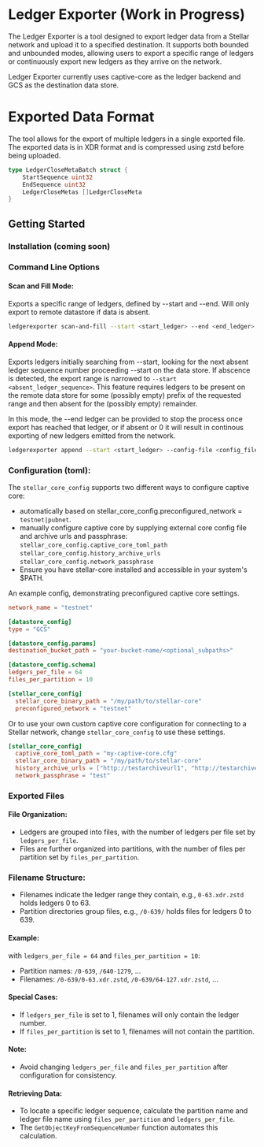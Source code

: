 # Ledger Exporter (Work in Progress)

The Ledger Exporter is a tool designed to export ledger data from a Stellar network and upload it to a specified destination. It supports both bounded and unbounded modes, allowing users to export a specific range of ledgers or continuously export new ledgers as they arrive on the network.

Ledger Exporter currently uses captive-core as the ledger backend and GCS as the destination data store.

# Exported Data Format
The tool allows for the export of multiple ledgers in a single exported file. The exported data is in XDR format and is compressed using zstd before being uploaded.

```go
type LedgerCloseMetaBatch struct {
    StartSequence uint32
    EndSequence uint32
    LedgerCloseMetas []LedgerCloseMeta
}
```

## Getting Started

### Installation (coming soon)

### Command Line Options

#### Scan and Fill Mode:
Exports a specific range of ledgers, defined by --start and --end. Will only export to remote datastore if data is absent.
```bash
ledgerexporter scan-and-fill --start <start_ledger> --end <end_ledger> --config-file <config_file_path>
```

#### Append Mode:
Exports ledgers initially searching from --start, looking for the next absent ledger sequence number proceeding --start on the data store. If abscence is detected, the export range is narrowed to `--start <absent_ledger_sequence>`. 
This feature requires ledgers to be present on the remote data store for some (possibly empty) prefix of the requested range and then absent for the (possibly empty) remainder. 

In this mode, the --end ledger can be provided to stop the process once export has reached that ledger, or if absent or 0 it will result in continous exporting of new ledgers emitted from the network. 
```bash
ledgerexporter append --start <start_ledger> --config-file <config_file_path>
```

### Configuration (toml):
The `stellar_core_config` supports two different ways to configure captive core:
  - automatically based on stellar_core_config.preconfigured_network = `testnet|pubnet`.
  - manually configure captive core by supplying external core config file and archive urls and passphrase:
    `stellar_core_config.captive_core_toml_path`
    `stellar_core_config.history_archive_urls`
    `stellar_core_config.network_passphrase`
  - Ensure you have stellar-core installed and accessible in your system's $PATH.

An example config, demonstrating preconfigured captive core settings.
```toml
network_name = "testnet"  

[datastore_config]
type = "GCS"

[datastore_config.params]
destination_bucket_path = "your-bucket-name/<optional_subpaths>"

[datastore_config.schema]
ledgers_per_file = 64
files_per_partition = 10

[stellar_core_config]
  stellar_core_binary_path = "/my/path/to/stellar-core"
  preconfigured_network = "testnet"

```
Or to use your own custom captive core configuration for connecting to a Stellar network, change `stellar_core_config` to use these settings.
```toml
[stellar_core_config]
  captive_core_toml_path = "my-captive-core.cfg"
  stellar_core_binary_path = "/my/path/to/stellar-core"
  history_archive_urls = ["http://testarchiveurl1", "http://testarchiveurl2"]
  network_passphrase = "test"
```

### Exported Files

#### File Organization:
- Ledgers are grouped into files, with the number of ledgers per file set by `ledgers_per_file`.
- Files are further organized into partitions, with the number of files per partition set by `files_per_partition`.

### Filename Structure:
- Filenames indicate the ledger range they contain, e.g., `0-63.xdr.zstd` holds ledgers 0 to 63.
- Partition directories group files, e.g., `/0-639/` holds files for ledgers 0 to 639.

#### Example:
with `ledgers_per_file = 64` and `files_per_partition = 10`:
- Partition names: `/0-639`, `/640-1279`, ...
- Filenames: `/0-639/0-63.xdr.zstd`, `/0-639/64-127.xdr.zstd`, ...

#### Special Cases:

- If `ledgers_per_file` is set to 1, filenames will only contain the ledger number.
- If `files_per_partition` is set to 1, filenames will not contain the partition.

#### Note:
- Avoid changing `ledgers_per_file` and `files_per_partition` after configuration for consistency.

#### Retrieving Data:
- To locate a specific ledger sequence, calculate the partition name and ledger file name using `files_per_partition` and `ledgers_per_file`.
- The `GetObjectKeyFromSequenceNumber` function automates this calculation.

